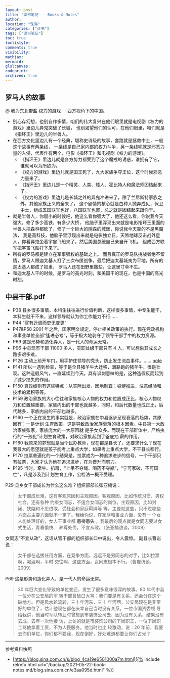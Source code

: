 ```yaml
---
layout: post
title: "读书笔记 -- Books & Notes"
author:
location: "珠海"
categories: ["读书"]
tags: ["读书笔记"]
toc: true
toclistyle:
comments: true
visibility:
mathjax:
mermaid:
glslcanvas:
codeprint:
archived: true
---
```



## 罗马人的故事

@ 我为东北带盐 权力的游戏 -- 西方视角下的中国。

* 别心存幻想，也别自作多情，咱们的伟大复兴在他们眼里就是电视剧《权力的游戏》里边儿异鬼突破了长城，
    也别渴望他们的认可，在他们眼里，咱们就是《指环王》里边儿的半兽人。
* 在西方文化里边儿有一个经典，堪称史诗级的故事，套路就是拯救中土，一般这个故事有两条线，
    一条线是自己家内部的权力斗争，另一条线呢就是邪恶力量的入侵，代表作有两个，电影《指环王》和电视剧《权力的游戏》。
    * 《指环王》里边儿就是各方势力都受到了这个魔戒的诱惑，谁拥有了它，谁就可以为所欲为。
    * 《权力的游戏》里边儿就是国王死了，九大家族争夺王位，这个时候邪恶力量来了。
    * 《指环王》里边儿是一个精灵、人类、矮人、霍比特人和魔法师团结起来了。
    * 《权力的游戏》里边儿是长城之外的异鬼冲进来了，除了兰尼斯特家族之外，其他家族正义的全来了，
        这个剧情的核心就是白种人抛弃成见，保卫中土，组成五国联军也好，八国联军也罢，总之就是团结起来跟你干。
* 就是半兽人，你弱小的时候吧，他这么看你强大了，他还这么看，你说我今天强大，修了多少高铁，有多少大桥，
    他脑子里浮现出来就是电影指环王里面的半兽人把森林都砍了，修了一个巨大的阴森的城堡，你说我今天靠的不是黑魔法，
    我是高科技，他脑子里浮现出来就是电影独立日，天煞地球反击战外星人，你看异鬼坐着宇宙飞船来了，然后美国总统自己亲自开飞机。
    组成西方联军把宇宙飞船打下来了。
* 所有的罗马都是建立在军事强权的基础之上。
    而且真正的罗马队挑战者绝不留情，罗马人跟迦太基人打了三次布匿战争，最后把迦太基城夷为平地，所有的迦太基人都成了奴隶，
    罗马人还在田野里撒盐，让这里寸草不生。
* 和迦太基人干的时候，是罗马的高光时刻，和美国干的现在，也是中国的高光时刻。


## 中县干部.pdf

* P38 县乡很多事情，本科生往往进行价值判断，这样很多事情，中专生能干，本科生就干不来，这样领导就认为你工作能力不行……
* P44 “官有迁调而吏无变更”
* P47&P58 2001 年之后，国家明文规定，停止相关政策的执行。现在党政机构和事业单位全部“逢进必考”，等于极大地剥夺了领导干部手中的权力资源。
* P69 这是形势和造化弄人，是一代人的命运无常。
* P96 中县现有干部 11000 多人，实职处级干部只有 4 人，可以想象其成长之路多艰多难。
* P126 主动上前开车门，用手护住领导的秃头，防止发生流血事件。…… [note](https://blog.sina.com.cn/s/blog_4ca19e6501000a7m.html)
* P141 所以一遇到检查，等于是全县猪羊牛大迁移，满路跑的猪羊牛，很是壮观。这种造假风气，一直延续到今天。具有讽刺意味的是，这种造假反而起到了减少损失的作用。
* P150 真政绩则有这些特点：从实际出发，因地制宜；稳健推进，注意经验和技术的累积等等。
* P159 政治家族的大小往往和家族核心人物的权力和位置成正比，核心人物权力和位置越重要，家族内出的干部也就越多，同时，和后代数量也成正比，后代越多，家族内出的干部也越多。
* P160 一个正在发生的事实就是，政治家族在中县逐步呈现衰落的趋势，其原因有：一是计划
    生育政策，这是导致政治家族衰落的根本因素。中县第一大政治家族张家，家族庞大的一大原因就
    是子女众多。而现在干部群体中，严格执行的“一孩化”计划生育政策，对政治家族起到了釜底抽
    薪的作用。
* P160 我原来的梦想就是当个民办教师，现在都是县长了，还要求什么？现在我最大的愿望就是孩子能考上重点大学，如果考上重点大学，不干县长都行。
* P170 拉票普遍化的一个结果是，拉票成为一种追求进步的信号，一个干部只有拉票，大家才认为他在追求进步，在为晋升而努力。
* P195 当时，牵牛、扒房，“上吊不夺绳、喝药不夺瓶”，“宁可家破、不可国亡”，凡是涉及到计划生育工作，公检法一概不受理。

P29 县乡女干部成长为什么这么难？组织部部长张亚楠说：
> 女干部成长难，这有客观原因和主观原因。客观原因，比如传统习惯、男权社会，还有各种
> 约束女同志，不适合女同志的岗位。主观原因，比如封闭、狭隘和不思进取，受社会和家庭羁绊等
> 等，主要就这些，只不过哪些方面占主要方面就不一定了。我给你说，在家庭和事业方面，没有一
> 个女人能处理好的，女人干事业都 **患得患失** 。我最后的观点就是女同志要过女式生活，青春愉快、
> 养尊处优，不宜从政。（张亚楠访谈，2009）

女同志“不宜从政”，这话从管干部的组织部长口中说出，令人震惊。
副县长曹岩说：
> 女干部在选拔任用方面，在竞争方面，远远不是男同志的对手，比如拉票啊，喝酒啊，平时
> 交往啊，这些方面，女同志根本不行。（曹岩访谈，2009）

P69 这是形势和造化弄人，是一代人的命运无常。
> 30 年巨大变化导致的单位变迁，发生了很多意味很深的故事。80 年代中县一位分在公安局的军
> 转干部曾破口大骂：我们要是有关系，还会分在这个破地方。但是风水轮流转，三十年河东，三十
> 年河西，公安局现在是非常好的单位了，估计他现在都在庆幸自己当时没有关系。一位市国资委领
> 导给我讲，他当时军队转业时曾想到市装饰公司去，因为没有关系，结果没有去成。去年一次他接
> 访，上访的就是市装饰公司的下岗职工，一位下岗职工骂他拿着工资，不为人民服务。他当时也比
> 较激动，说：20 年前，我要去你们单位，你们都不要我，现在倒好，好处难道都要让你们占光？



<hr class='reviewline'/>
<p class='reviewtip'><script type='text/javascript' src='{% include relref.html url="/assets/reviewjs/blogs/2021-05-22-book-notes.md.js" %}'></script></p>
<font class='ref_snapshot'>参考资料快照</font>

- [https://blog.sina.com.cn/s/blog_4ca19e6501000a7m.html]({% include relrefx.html url="/backup/2021-05-22-book-notes.md/blog.sina.com.cn/e3aa095d.html" %})
